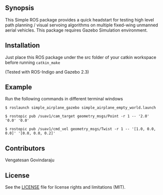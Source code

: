 ## Synopsis

This Simple ROS package provides a quick headstart for testing high level path planning / visual servoing algorithms on multiple fixed-wing unmanned aerial vehicles. This package requires Gazebo Simulation environment.

## Installation

Just place this ROS package under the src folder of your catkin workspace before running `catkin_make`

(Tested with ROS-Indigo and Gazebo 2.3)

## Example

Run the following commands in different terminal windows

```$ roslaunch simple_airplane_gazebo simple_airplane_empty_world.launch```

```$ rostopic pub /suav1/cam_target geometry_msgs/Point -r 1 -- '2.0' '0.0' '0.0'```

```$ rostopic pub /suav1/cmd_vel geometry_msgs/Twist -r 1 -- '[1.0, 0.0, 0.0]' '[0.0, 0.0, 0.2]'```

## Contributors

Vengatesan Govindaraju

## License

See the [LICENSE](LICENSE.md) file for license rights and limitations (MIT).
